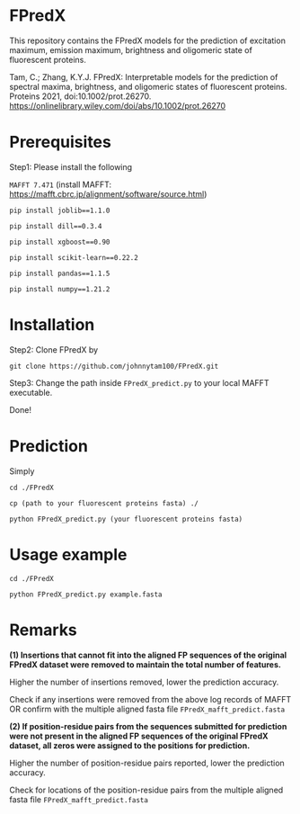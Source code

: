 # FPredX

This repository contains the FPredX models for the prediction of excitation maximum, emission maximum, brightness and oligomeric state of fluorescent proteins.

Tam, C.; Zhang, K.Y.J. FPredX: Interpretable models for the prediction of spectral maxima, brightness, and oligomeric states of fluorescent proteins. Proteins 2021, doi:10.1002/prot.26270. https://onlinelibrary.wiley.com/doi/abs/10.1002/prot.26270

# Prerequisites

Step1: Please install the following

`MAFFT 7.471` (install MAFFT: https://mafft.cbrc.jp/alignment/software/source.html)

`pip install joblib==1.1.0`

`pip install dill==0.3.4`

`pip install xgboost==0.90`

`pip install scikit-learn==0.22.2`

`pip install pandas==1.1.5`

`pip install numpy==1.21.2`

# Installation

Step2: Clone FPredX by

`git clone https://github.com/johnnytam100/FPredX.git`

Step3: Change the path inside `FPredX_predict.py` to your local MAFFT executable.

Done!

# Prediction
Simply 

`cd ./FPredX`

`cp (path to your fluorescent proteins fasta) ./`

`python FPredX_predict.py (your fluorescent proteins fasta)`

# Usage example

`cd ./FPredX`

`python FPredX_predict.py example.fasta`

# Remarks

**(1) Insertions that cannot fit into the aligned FP sequences of the original FPredX dataset were removed to maintain the total number of features.**

Higher the number of insertions removed, lower the prediction accuracy.

Check if any insertions were removed from the above log records of MAFFT OR confirm with the multiple aligned fasta file `FPredX_mafft_predict.fasta`


**(2) If position-residue pairs from the sequences submitted for prediction were not present in the aligned FP sequences of the original FPredX dataset, all zeros were assigned to the positions for prediction.**

Higher the number of position-residue pairs reported, lower the prediction accuracy.

Check for locations of the position-residue pairs from the multiple aligned fasta file `FPredX_mafft_predict.fasta`
